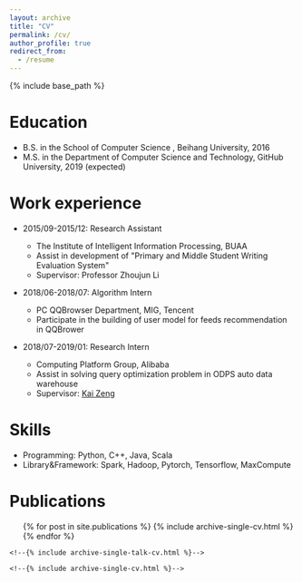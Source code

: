 ```yaml
---
layout: archive
title: "CV"
permalink: /cv/
author_profile: true
redirect_from:
  - /resume
---
```


{% include base_path %}

Education
======
* B.S. in the School of Computer Science , Beihang University, 2016
* M.S. in the Department of Computer Science and Technology, GitHub University, 2019 (expected)
<!--* Ph.D in Version Control Theory, GitHub University, 2018 (expected)-->

Work experience
======
* 2015/09-2015/12: Research Assistant
  * The Institute of Intelligent Information Processing, BUAA
  * Assist in development of "Primary and Middle Student Writing Evaluation System"
  * Supervisor: Professor Zhoujun Li

* 2018/06-2018/07: Algorithm Intern
  * PC QQBrowser Department, MIG, Tencent
  * Participate in the building of user model for feeds recommendation in QQBrower
  
* 2018/07-2019/01: Research Intern
  * Computing Platform Group, Alibaba
  * Assist in solving query optimization problem in ODPS auto data warehouse
  * Supervisor: [Kai Zeng](https://kai-zeng.github.io/)
  
Skills
======
* Programming: Python, C++, Java, Scala
* Library&Framework: Spark, Hadoop, Pytorch, Tensorflow, MaxCompute

Publications
======
  <ul>{% for post in site.publications %}
    {% include archive-single-cv.html %}
  {% endfor %}</ul>
  
<!--Talks-->
<!--======-->
  <!--<ul>{% for post in site.talks %}-->
    <!--{% include archive-single-talk-cv.html %}-->
  <!--{% endfor %}</ul>-->
  
<!--Teaching-->
<!--======-->
  <!--<ul>{% for post in site.teaching %}-->
    <!--{% include archive-single-cv.html %}-->
  <!--{% endfor %}</ul>-->
  
<!--Service and leadership-->
<!--======-->
<!--* Currently signed in to 43 different slack teams-->
